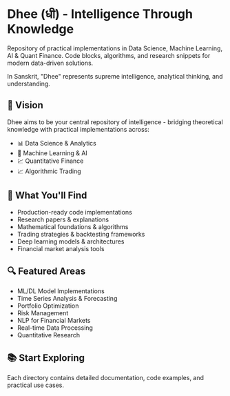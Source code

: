 # Dhee (धी) - Intelligence Through Knowledge
Repository of practical implementations in Data Science, Machine Learning, AI &amp; Quant Finance. Code blocks, algorithms, and research snippets for modern data-driven solutions.

In Sanskrit, "Dhee" represents supreme intelligence, analytical thinking, and understanding.

## 🌟 Vision
Dhee aims to be your central repository of intelligence - bridging theoretical knowledge with practical implementations across:
- 📊 Data Science & Analytics
- 🤖 Machine Learning & AI
- 💹 Quantitative Finance
- 📈 Algorithmic Trading

## 🎯 What You'll Find
- Production-ready code implementations
- Research papers & explanations
- Mathematical foundations & algorithms
- Trading strategies & backtesting frameworks
- Deep learning models & architectures
- Financial market analysis tools

## 🔍 Featured Areas
- ML/DL Model Implementations
- Time Series Analysis & Forecasting
- Portfolio Optimization
- Risk Management
- NLP for Financial Markets
- Real-time Data Processing
- Quantitative Research


## 📚 Start Exploring
Each directory contains detailed documentation, code examples, and practical use cases.
